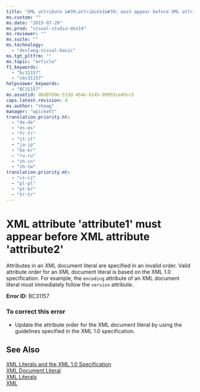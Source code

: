 ```yaml
---
title: "XML attribute &#39;attribute1&#39; must appear before XML attribute &#39;attribute2&#39;"
ms.custom: ""
ms.date: "2015-07-20"
ms.prod: "visual-studio-dev14"
ms.reviewer: ""
ms.suite: ""
ms.technology: 
  - "devlang-visual-basic"
ms.tgt_pltfrm: ""
ms.topic: "article"
f1_keywords: 
  - "bc31157"
  - "vbc31157"
helpviewer_keywords: 
  - "BC31157"
ms.assetid: d8d8769e-533d-454e-b145-99955ce45cc5
caps.latest.revision: 4
ms.author: "shoag"
manager: "wpickett"
translation.priority.ht: 
  - "de-de"
  - "es-es"
  - "fr-fr"
  - "it-it"
  - "ja-jp"
  - "ko-kr"
  - "ru-ru"
  - "zh-cn"
  - "zh-tw"
translation.priority.mt: 
  - "cs-cz"
  - "pl-pl"
  - "pt-br"
  - "tr-tr"
---
```

# XML attribute &#39;attribute1&#39; must appear before XML attribute &#39;attribute2&#39;
Attributes in an XML document literal are specified in an invalid order. Valid attribute order for an XML document literal is based on the XML 1.0 specification. For example, the `encoding` attribute of an XML document literal must immediately follow the `version` attribute.  
  
 **Error ID:** BC31157  
  
### To correct this error  
  
-   Update the attribute order for the XML document literal by using the guidelines specified in the XML 1.0 specification.  
  
## See Also  
 [XML Literals and the XML 1.0 Specification](../Topic/XML%20Literals%20and%20the%20XML%201.0%20Specification%20\(Visual%20Basic\).md)   
 [XML Document Literal](../Topic/XML%20Document%20Literal%20\(Visual%20Basic\).md)   
 [XML Literals](../Topic/XML%20Literals%20\(Visual%20Basic\).md)   
 [XML](../Topic/XML%20in%20Visual%20Basic.md)